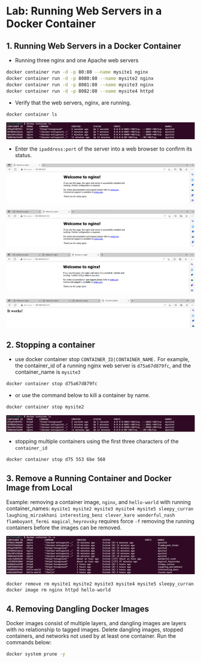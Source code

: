 # Lab: Running Web Servers in a Docker Container

## 1. Running Web Servers in a Docker Container

- Running three nginx and one Apache web servers

```bash
docker container run -d -p 80:80 --name mysite1 nginx
docker container run -d -p 8080:80 --name mysite2 nginx
docker container run -d -p 8081:80 --name mysite3 nginx
docker container run -d -p 8082:80 --name mysite4 httpd
```

- Verify that the web servers, nginx, are running.

```bash
docker container ls
```

![Untitled](assets/images/lab-running-a-webserver-in-a-docker-container/Untitled.png)

- Enter the `ipaddress:port` of the server into a web browser to confirm its status.

![Untitled](assets/images/lab-running-a-webserver-in-a-docker-container/Untitled%201.png)

![Untitled](assets/images/lab-running-a-webserver-in-a-docker-container/Untitled%202.png)

![Untitled](assets/images/lab-running-a-webserver-in-a-docker-container/Untitled%203.png)

![Untitled](assets/images/lab-running-a-webserver-in-a-docker-container/Untitled%204.png)

## 2. Stopping a container

- use docker container stop `CONTAINER_ID|CONTAINER_NAME.` For example, the container_id of a running nginx web server is `d75a67d879fc`, and the container_name is `mysite3`

```bash
docker container stop d75a67d879fc
```

- or use the command below to kill a container by name.

```bash
docker container stop mysite2
```

![Untitled](assets/images/lab-running-a-webserver-in-a-docker-container/Untitled.png)

- stopping multiple containers using the first three characters of the `container_id`

```bash
docker container stop d75 553 6be 568
```

## 3. Remove a Running Container and Docker Image from Local

Example: removing a container image, `nginx`, and `hello-world` with running container_names: `mysite1 mysite2 mysite3 mysite4 mysite5 sleepy_curran laughing_mirzakhani interesting_benz clever_kare wonderful_nash flamboyant_fermi magical_heyrovsky` requires force `-f` removing the running containers before the images can be removed.

![Untitled](assets/images/lab-running-a-webserver-in-a-docker-container/Untitled%205.png)

```bash
docker remove rm mysite1 mysite2 mysite3 mysite4 mysite5 sleepy_curran laughing_mirzakhani interesting_benz clever_kare wonderful_nash flamboyant_fermi magical_heyrovsky -f
docker image rm nginx httpd hello-world
```

## 4. Removing Dangling Docker Images

Docker images consist of multiple layers, and dangling images are layers with no relationship to tagged images. Delete dangling images, stopped containers, and networks not used by at least one container. Run the commands below:

```bash
docker system prune -y
```